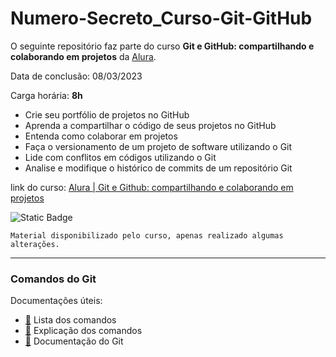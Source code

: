 # Numero-Secreto_Curso-Git-GitHub

O seguinte repositório faz parte do curso **Git e GitHub: compartilhando e colaborando em projetos** da [Alura](alura.com.br).

Data de conclusão: 08/03/2023

Carga horária: **8h**

* Crie seu portfólio de projetos no GitHub
* Aprenda a compartilhar o código de seus projetos no GitHub
* Entenda como colaborar em projetos
* Faça o versionamento de um projeto de software utilizando o Git
* Lide com conflitos em códigos utilizando o Git
* Analise e modifique o histórico de commits de um repositório Git

link do curso: [Alura | Git e Github: compartilhando e colaborando em projetos](https://cursos.alura.com.br/course/git-github-compartilhando-colaborando-projetos "Curso Alura")

![Static Badge](https://img.shields.io/badge/Git_e_GitHub-grey?logo=github)

`Material disponibilizado pelo curso, apenas realizado algumas alterações.`

---

### Comandos do Git

Documentações úteis:

* [📄](https://gist.github.com/leocomelli/2545add34e4fec21ec16) Lista dos comandos
* [📄](https://www.atlassian.com/br/git/glossary#commands) Explicação dos comandos
* [📄](https://git-scm.com/doc) Documentação do Git
